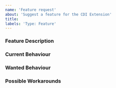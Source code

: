 ```yaml
---
name: 'Feature request'
about: 'Suggest a feature for the CDI Extension'
title:
labels: 'Type: Feature'
---
```


<!-- Please use markdown (https://guides.github.com/features/mastering-markdown/) semantics throughout the feature description. -->

### Feature Description

<!-- 
    Please provide a description of the feature you envision.
    For example (pseudo-)code snippets showing what it might look like help us understand your suggestion better. 
-->

### Current Behaviour

<!-- Please share the current behaviour of the CDI Extension around this topic, if applicable. -->

### Wanted Behaviour

<!-- Please describe the desired outcome through the CDI Extension around the suggested feature. -->

### Possible Workarounds

<!-- If applicable, share any workarounds for the described feature. -->
